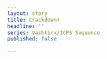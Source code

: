 ```yaml
---
layout: story
title: Crackdown!
headline: ''
series: Vashkirx/ICPS Sequence
published: false

---
```

